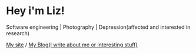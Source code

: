 # Hey i'm Liz!
Software engineering | Photography | Depression(affected and interested in research)

[My site](https://liz3.cat) / [My Blog(I write about me or interesting stuff)](https://blog.liz3.cat)
